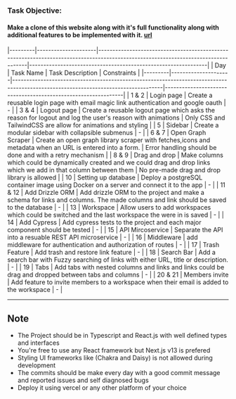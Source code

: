 ### Task Objective:

#### Make a clone of this website along with it's full functionality along with additional features to be implemented with it. [url](https://onekeep.com)

|---------|---------------------|-----------------------------------------------------------------------------------------------------------------------------------|---------------------------------------------------------------|
| Day     | Task Name           | Task Description                                                                                                                  | Constraints                                                   |
|---------|---------------------|-----------------------------------------------------------------------------------------------------------------------------------|---------------------------------------------------------------|
| 1 & 2   | Login page          | Create a reusable login page with email magic link authentication and google oauth                                                | -                                                             |
| 3 & 4   | Logout page         | Create a reusable logout page which asks the reason for logout and log the user's reason with animations                          | Only CSS and TailwindCSS are allow for animations and styling |
| 5       | Sidebar             | Create a modular sidebar with collapsible submenus                                                                                | -                                                             |
| 6 & 7   | Open Graph Scraper  | Create an open graph library scraper with fetches,icons and metadata when an URL is entered into a form.                          | Error handling should be done and with a retry mechanism      |
| 8 & 9   | Drag and drop       | Make columns which could be dynamically created and we could drag and drop links which we add in that column between them         | No pre-made drag and drop library is allowed                  |
| 10      | Setting up database | Deploy a postgreSQL container image using Docker on a server and connect it to the app                                            | -                                                             |
| 11 & 12 | Add Drizzle ORM     | Add drizzle ORM to the project and make a schema for links and columns. The made columns and link should be saved to the database | -                                                             |
| 13      | Workspace           | Allow users to add workspaces which could be switched and the last workspace the were in is saved                                 | -                                                             |
| 14      | Add Cypress         | Add cypress tests to the project and each major component should be tested                                                        | -                                                             |
| 15      | API Mircoservice    | Separate the API into a resuable REST API microservice                                                                            | -                                                             |
| 16      | Middleware          | add middleware for authentication and authorization of routes                                                                     | -                                                             |
| 17      | Trash Feature       | Add trash and restore link feature                                                                                                | -                                                             |
| 18      | Search Bar          | Add a search bar with Fuzzy searching of links with either URL, title or description.                                             | -                                                             |
| 19      | Tabs                | Add tabs with nested columns and links and links could be drag and dropped between tabs and columns                               | -                                                             |
| 20 & 21 | Members invite      | Add feature to invite members to a workspace when their email is added to the workspace                                           | -                                                             |

---

## **Note**

- The Project should be in Typescript and React.js with well defined types and interfaces
- You're free to use any React framework but Next.js v13 is prefered
- Styling UI frameworks like (Chakra and Daisy) is not allowed during development
- The commits should be make every day with a good commit message and reported issues and self diagnosed bugs
- Deploy it using vercel or any other platform of your choice
